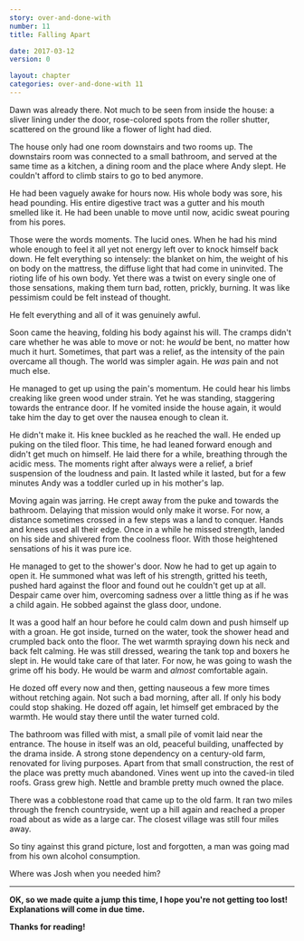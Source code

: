 ```yaml
---
story: over-and-done-with
number: 11
title: Falling Apart

date: 2017-03-12
version: 0

layout: chapter
categories: over-and-done-with 11
---
```

Dawn was already there. Not much to be seen from inside the house: a sliver lining under the door, rose-colored spots from the roller shutter, scattered on the ground like a flower of light had died.

The house only had one room downstairs and two rooms up. The downstairs room was connected to a small bathroom, and served at the same time as a kitchen, a dining room and the place where Andy slept. He couldn't afford to climb stairs to go to bed anymore.

He had been vaguely awake for hours now. His whole body was sore, his head pounding. His entire digestive tract was a gutter and his mouth smelled like it. He had been unable to move until now, acidic sweat pouring from his pores.

Those were the words moments. The lucid ones. When he had his mind whole enough to feel it all yet not energy left over to knock himself back down. He felt everything so intensely: the blanket on him, the weight of his on body on the mattress, the diffuse light that had come in uninvited. The rioting life of his own body. Yet there was a twist on every single one of those sensations, making them turn bad, rotten, prickly, burning. It was like pessimism could be felt instead of thought.

He felt everything and all of it was genuinely awful.

Soon came the heaving, folding his body against his will. The cramps didn't care whether he was able to move or not: he *would* be bent, no matter how much it hurt. Sometimes, that part was a relief, as the intensity of the pain overcame all though. The world was simpler again. He *was* pain and not much else.

He managed to get up using the pain's momentum. He could hear his limbs creaking like green wood under strain. Yet he was standing, staggering towards the entrance door. If he vomited inside the house again, it would take him the day to get over the nausea enough to clean it.

He didn't make it. His knee buckled as he reached the wall. He ended up puking on the tiled floor. This time, he had leaned forward enough and didn't get much on himself. He laid there for a while, breathing through the acidic mess. The moments right after always were a relief, a brief suspension of the loudness and pain. It lasted while it lasted, but for a few minutes Andy was a toddler curled up in his mother's lap.

Moving again was jarring. He crept away from the puke and towards the bathroom. Delaying that mission would only make it worse. For now, a distance sometimes crossed in a few steps was a land to conquer. Hands and knees used all their edge. Once in a while he missed strength, landed on his side and shivered from the coolness floor. With those heightened sensations of his it was pure ice.

He managed to get to the shower's door. Now he had to get up again to open it. He summoned what was left of his strength, gritted his teeth, pushed hard against the floor and found out he couldn't get up at all. Despair came over him, overcoming sadness over a little thing as if he was a child again. He sobbed against the glass door, undone.

It was a good half an hour before he could calm down and push himself up with a groan. He got inside, turned on the water, took the shower head and crumpled back onto the floor. The wet warmth spraying down his neck and back felt calming. He was still dressed, wearing the tank top and boxers he slept in. He would take care of that later. For now, he was going to wash the grime off his body. He would be warm and *almost* comfortable again.

He dozed off every now and then, getting nauseous a few more times without retching again. Not such a bad morning, after all. If only his body could stop shaking. He dozed off again, let himself get embraced by the warmth. He would stay there until the water turned cold.

The bathroom was filled with mist, a small pile of vomit laid near the entrance. The house in itself was an old, peaceful building, unaffected by the drama inside. A strong stone dependency on a century-old farm, renovated for living purposes. Apart from that small construction, the rest of the place was pretty much abandoned. Vines went up into the caved-in tiled roofs. Grass grew high. Nettle and bramble pretty much owned the place.

There was a cobblestone road that came up to the old farm. It ran two miles through the french countryside, went up a hill again and reached a proper road about as wide as a large car. The closest village was still four miles away.

So tiny against this grand picture, lost and forgotten, a man was going mad from his own alcohol consumption.

Where was Josh when you needed him?

***

**OK, so we made quite a jump this time, I hope you're not getting too lost! Explanations will come in due time.**

**Thanks for reading!**

